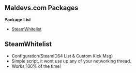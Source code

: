## Maldevs.com Packages
**Package List**
 - [SteamWhitelist](https://github.com/Maldevelops/Onset-Packages/tree/master/steamwhitelist)

## SteamWhitelist
 - Configuration(SteamID64 List & Custom Kick Msg)
 - Simple script, it wont use up any of your networking thread.
 - Works 100% of the time!